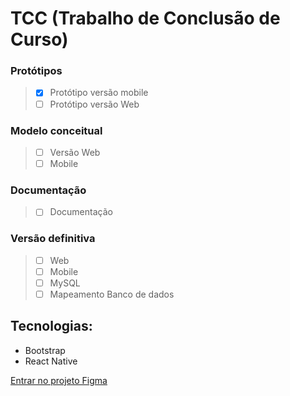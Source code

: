 # TCC (Trabalho de Conclusão de Curso)

### Protótipos
> - [x] Protótipo versão mobile
> - [ ] Protótipo versão Web

### Modelo conceitual
> - [ ] Versão Web
> - [ ] Mobile

### Documentação
> - [ ] Documentação

### Versão definitiva
> - [ ] Web
> - [ ] Mobile
> - [ ] MySQL
> - [ ] Mapeamento Banco de dados

## Tecnologias:

- Bootstrap
- React Native

[Entrar no projeto Figma](https://www.figma.com/team_invite/redeem/Zl0xomU9OeHM80aQnbQR2F)
